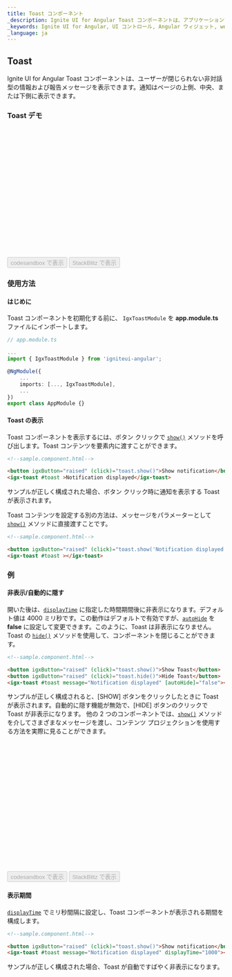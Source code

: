 ```yaml
---
title: Toast コンポーネント
_description: Ignite UI for Angular Toast コンポーネントは、アプリケーションで非対話型メッセージをユーザーに表示できます。
_keywords: Ignite UI for Angular, UI コントロール, Angular ウィジェット, web ウィジェット, UI ウィジェット, Angular, ネイティブ Angular コンポーネント スィート, ネイティブ Angular コントロール, ネイティブ Angular コンポーネント ライブラリ, Angular Toast コンポーネント, Angular Toast コントロール
_language: ja
---
```


## Toast
<p class="highlight">Ignite UI for Angular Toast コンポーネントは、ユーザーが閉じられない非対話型の情報および報告メッセージを表示できます。通知はページの上側、中央、または下側に表示できます。</p>
<div class="divider"></div>

### Toast デモ

<div class="sample-container loading" style="height: 300px">
    <iframe id="toast-sample-2-iframe" frameborder="0" seamless width="100%" height="100%" data-src="{environment:demosBaseUrl}/notifications/toast-sample-2" class="lazyload"></iframe>
</div>
<div>
    <button data-localize="codesandbox" disabled class="codesandbox-btn" data-iframe-id="toast-sample-2-iframe" data-demos-base-url="{environment:demosBaseUrl}">codesandbox で表示</button>
<button data-localize="stackblitz" disabled class="stackblitz-btn" data-iframe-id="toast-sample-2-iframe" data-demos-base-url="{environment:demosBaseUrl}">StackBlitz で表示</button>
</div>
<div class="divider--half"></div>


### 使用方法

#### はじめに

Toast コンポーネントを初期化する前に、 `IgxToastModule` を **app.module.ts** ファイルにインポートします。

```typescript
// app.module.ts

...
import { IgxToastModule } from 'igniteui-angular';

@NgModule({
    ...
    imports: [..., IgxToastModule],
    ...
})
export class AppModule {}
```

#### Toast の表示
Toast コンポーネントを表示するには、ボタン クリックで [`show()`]({environment:angularApiUrl}/classes/igxtoastcomponent.html#show) メソッドを呼び出します。Toast コンテンツを要素内に渡すことができます。

```html
<!--sample.component.html-->

<button igxButton="raised" (click)="toast.show()">Show notification</button>
<igx-toast #toast >Notification displayed</igx-toast>
```

サンプルが正しく構成された場合、ボタン クリック時に通知を表示する Toast が表示されます。

Toast コンテンツを設定する別の方法は、メッセージをパラメーターとして [`show()`]({environment:angularApiUrl}/classes/igxtoastcomponent.html#show) メソッドに直接渡すことです。

```html
<!--sample.component.html-->

<button igxButton="raised" (click)="toast.show('Notification displayed')">Show notification</button>
<igx-toast #toast ></igx-toast>
```

### 例

#### 非表示/自動的に隠す
開いた後は、[`displayTime`]({environment:angularApiUrl}/classes/igxtoastcomponent.html#displaytime) に指定した時間期間後に非表示になります。デフォルト値は 4000 ミリ秒です。この動作はデフォルトで有効ですが、[`autoHide`]({environment:angularApiUrl}/classes/igxtoastcomponent.html#autohide) を **false** に設定して変更できます。このように、Toast は非表示になりません。Toast の [`hide()`]({environment:angularApiUrl}/classes/igxtoastcomponent.html#hide) メソッドを使用して、コンポーネントを閉じることができます。 

```html
<!--sample.component.html-->

<button igxButton="raised" (click)="toast.show()">Show Toast</button>
<button igxButton="raised" (click)="toast.hide()">Hide Toast</button>
<igx-toast #toast message="Notification displayed" [autoHide]="false"></igx-toast>
```

サンプルが正しく構成されると、[SHOW] ボタンをクリックしたときに Toast が表示されます。自動的に隠す機能が無効で、[HIDE] ボタンのクリックで Toast が非表示になります。
他の 2 つのコンポーネントでは、[`show()`]({environment:angularApiUrl}/classes/igxtoastcomponent.html#show) メソッドを介してさまざまなメッセージを渡し、コンテンツ プロジェクションを使用する方法を実際に見ることができます。

<div class="sample-container loading" style="height: 300px">
    <iframe id="toast-sample-3-iframe" frameborder="0" seamless width="100%" height="100%" data-src="{environment:demosBaseUrl}/notifications/toast-sample-3" class="lazyload"></iframe>
</div>

<div>
    <button data-localize="codesandbox" disabled class="codesandbox-btn" data-iframe-id="toast-sample-3-iframe" data-demos-base-url="{environment:demosBaseUrl}">codesandbox で表示</button>
<button data-localize="stackblitz" disabled class="stackblitz-btn" data-iframe-id="toast-sample-3-iframe" data-demos-base-url="{environment:demosBaseUrl}">StackBlitz で表示</button>
</div>

#### 表示期間
[`displayTime`]({environment:angularApiUrl}/classes/igxtoastcomponent.html#displaytime) でミリ秒間隔に設定し、Toast コンポーネントが表示される期間を構成します。

```html
<!--sample.component.html-->

<button igxButton="raised" (click)="toast.show()">Show notification</button>
<igx-toast #toast message="Notification displayed" displayTime="1000"></igx-toast>
```

サンプルが正しく構成された場合、Toast が自動ですばやく非表示になります。

<div class="sample-container loading">
    <iframe id="toast-sample-4-iframe" frameborder="0" seamless width="100%" height="100%" data-src="{environment:demosBaseUrl}/notifications/toast-sample-4" class="lazyload"></iframe>
</div>

### 配置
[`position`]({environment:angularApiUrl}/classes/igxtoastcomponent.html#position) を使用すると、Toast の表示位置を構成します。デフォルトで、ページの下に表示されます。以下のサンプルで、通知が上位置に表示されます。

```html
<!--sample.component.html-->

<div>
    <button igxButton="raised" (click)="show(toast)">Show notification on top</button>
    <igx-toast #toast message="Notification displayed" [position]="toastPosition"></igx-toast>
</div>

```

```typescript
// sample.component.ts

import { IgxToastPosition } from 'igniteui-angular';

...
public toastPosition: IgxToastPosition;
public show(toast) {
    this.toastPosition = IgxToastPosition.Top;
    toast.show();
}
...

```

<div class="sample-container loading" style="height: 200px">
    <iframe id="toast-sample-5-iframe" frameborder="0" seamless width="100%" height="100%" data-src="{environment:demosBaseUrl}/notifications/toast-sample-5" class="lazyload"></iframe>
</div>

<div>
    <button data-localize="codesandbox" disabled class="codesandbox-btn" data-iframe-id="toast-sample-5-iframe" data-demos-base-url="{environment:demosBaseUrl}">codesandbox で表示</button>
<button data-localize="stackblitz" disabled class="stackblitz-btn" data-iframe-id="toast-sample-5-iframe" data-demos-base-url="{environment:demosBaseUrl}">StackBlitz で表示</button>
</div>

<div class="divider--half"></div>

### スタイル設定

Toast のスタイル設定を始めるには、すべてのテーマ関数とコンポーネント ミックスインが存在する index ファイルをインポートする必要があります。

```scss
@import '~igniteui-angular/lib/core/styles/themes/index';
```

最も簡単な方法は、[`igx-toast-theme`]({environment:sassApiUrl}/index.html#function-igx-toast-theme) を拡張する新しいテーマを作成し、`$shadow`、 `$background`、`$text-color` と `$border-radius` パラメーターを受け取る方法です。 

```scss
$custom-toast-theme: igx-toast-theme(
    $background: #dedede,
    $text-color: #151515,
    $border-radius: 12px
);
```

#### CSS 変数の使用 

最後に Toast のカスタム テーマを設定します。 

```scss
@include igx-css-vars($custom-toast-theme);
```

#### ミックスインの使用

Internet Explorer 11 などの古いブラウザーのコンポーネントをスタイル設定するには、CSS 変数をサポートしていないため、別のアプローチを用いる必要があります。

コンポーネントが [`Emulated`](themes/component-themes.md#表示のカプセル化) ViewEncapsulation を使用している場合、`::ng-deep` を使用してこのカプセル化をペネトレーションする必要があります。 カスタム テーマが他のコンポーネントに影響しないようにするには、`::ng-deep` の前に `:host` セレクターを含めるようにしてください。 

```scss
:host {
    ::ng-deep {
        // Pass the custom toast theme to the `igx-toast` mixin
        @include igx-toast($custom-toast-theme);
    }
}
```

#### カラー パレットの使用

上記のように色の値をハードコーディングする代わりに、[`igx-palette`]({environment:sassApiUrl}/index.html#function-igx-palette) および [`igx-color`]({environment:sassApiUrl}/index.html#function-igx-color) 関数を使用して色に関してより高い柔軟性を実現することができます。

`igx-palette` は渡された一次色と二次色に基づいてカラーパレットを生成します。

```scss
$white-color: #dedede;
$black-color: #151515;

$light-toast-palette: igx-palette($primary: $white-color, $secondary: $black-color);
```

また [`igx-color`]({environment:sassApiUrl}/index.html#function-igx-color) を使用してパレットから簡単に色を取り出すことができます。 

```scss
$custom-toast-theme: igx-toast-theme(
    $background: igx-color($light-toast-palette, "primary", 400),
    $text-color: igx-color($light-toast-palette, "secondary", 400),
    $border-radius: 12px
);
```

>[!NOTE]
>`igx-color` および `igx-palette` は、色を生成および取得するための重要な機能です。使い方の詳細については[`パレット`](themes/palette.md)のトピックを参照してください。

#### スキーマの使用

[**スキーマ**](themes/schemas.md) の利点を活用でき、堅牢で柔軟な構造を構築できます。**スキーマ**はテーマを使用する方法です。

すべてのコンポーネントに提供されている 2 つの定義済みスキーマ (ここでは [`light-toast`]({environment:sassApiUrl}/index.html#variable-_light-toast)) の 1 つを拡張します。 

```scss
//  Extending the toast schema
$light-toast-schema: extend($_light-toast,
    (
        background: (
            igx-color: ("primary", 400)
        ),
        text-color: (
            igx-color: ("secondary", 400)
        ),
        border-radius: 12px
    )
);
```

カスタム スキーマを適用するには、グローバル ([`light`]({environment:sassApiUrl}/index.html#variable-light-schema) または [`dark`]({environment:sassApiUrl}/index.html#variable-dark-schema)) の 1 つを**拡張**する必要があります。これは基本的にカスタム スキーマでコンポーネントを指し示し、その後それぞれのコンポーネント テーマに追加するものです。

```scss
// Extending the global light-schema
$custom-light-schema: extend($light-schema,(
    igx-toast: $light-toast-schema
));

// Defining toast with the global light schema
$custom-toast-theme: igx-toast-theme(
  $palette: $light-toast-palette,
  $schema: $custom-light-schema
);
```

上記と同じ方法でテーマを含める必要があることに注意してください。

<div class="sample-container loading" style="height: 500px">
    <iframe id="toast-style-iframe" frameborder="0" seamless width="100%" height="100%" data-src="{environment:demosBaseUrl}/notifications/toast-style" class="lazyload"></iframe>
</div>
<div>
    <button data-localize="codesandbox" disabled class="codesandbox-btn" data-iframe-id="toast-style-iframe" data-demos-base-url="{environment:demosBaseUrl}">codesandbox で表示</button>
<button data-localize="stackblitz" disabled class="stackblitz-btn" data-iframe-id="toast-style-iframe" data-demos-base-url="{environment:demosBaseUrl}">StackBlitz で表示</button>
</div>
<div class="divider--half"></div>

### API リファレンス
<div class="divider--half"></div>

* [IgxToastComponent]({environment:angularApiUrl}/classes/igxtoastcomponent.html)
* [IgxToastComponent スタイル]({environment:sassApiUrl}/index.html#function-igx-toast-theme)

### その他のリソース
<div class="divider--half"></div>

コミュニティに参加して新しいアイデアをご提案ください。
* [Ignite UI for Angular **フォーラム** (英語)](https://www.infragistics.com/community/forums/f/ignite-ui-for-angular)
* [Ignite UI for Angular **GitHub** (英語)](https://github.com/IgniteUI/igniteui-angular)
